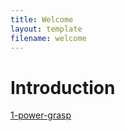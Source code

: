 ```yaml
---
title: Welcome
layout: template
filename: welcome
--- 
```


# Introduction

[1-power-grasp](images/1-power-grasp.png)
